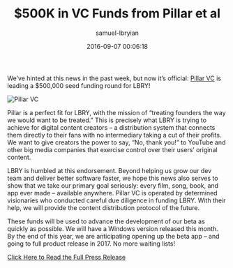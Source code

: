 ﻿---
author: samuel-lbryian
title: '$500K in VC Funds from Pillar et al'
date: '2016-09-07 00:06:18'
---
We’ve hinted at this news in the past week, but now it’s official: [Pillar VC](http://pillar.vc/) is leading a $500,000 seed funding round for LBRY!

![Pillar VC](/img/news/pillarvc.png)

Pillar is a perfect fit for LBRY, with the mission of “treating founders the way we would want to be treated.” This is precisely what LBRY is trying to achieve for digital content creators – a distribution system that connects them directly to their fans with no intermediary taking a cut of their profits. We want to give creators the power to say, “No, thank you!” to YouTube and other big media companies that exercise control over their users’ original content.

LBRY is humbled at this endorsement. Beyond helping us grow our dev team and deliver better software faster, we hope this news also serves to show that we take our primary goal seriously: every film, song, book, and app ever made – available anywhere. Pillar VC is operated by determined visionaries who conducted careful due diligence in funding LBRY. With their help, we will provide the content distribution protocol of the future.  

These funds will be used to advance the development of our beta as quickly as possible. We will have a Windows version released this month. By the end of this year, we are anticipating opening up the beta app – and going to full product release in 2017. No more waiting lists!

[Click Here to Read the Full Press Release](https://lbry.io/press/500k-fundraising-round-pillar-vc.md)
